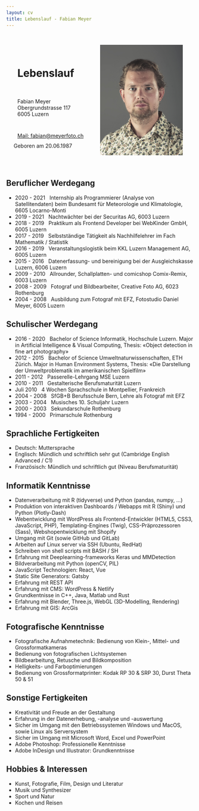 ```yaml
---
layout: cv
title: Lebenslauf - Fabian Meyer
---
```

<div class="header" style="display: flex; align-items: center; padding: 20px; border-radius: 8px;">
    <div style="width: 50%; display: block;">
        <div style="margin: 10px;">
            <h1>
                Lebenslauf
            </h1>
        </div>
        <br>
        <div style="margin: 10px;">
            <p>
                Fabian Meyer<br>
                Obergrundstrasse 117<br>
                6005 Luzern
            </p>
        </div>
        <br>
        <div id="adress" style="margin: 10px;">
            <a href="mailto:fabian@meyerfoto.ch">Mail: fabian@meyerfoto.ch</a><br>
        </div>
        <div>
            <a>
                Geboren am 20.06.1987
            </a>
        </div>
    </div>
    <div style="width: 50%; display: block; margin: 10px;">
        <img src="./portrait.jpg" alt="Portrait">
    </div>
</div>

## Beruflicher Werdegang

* 2020 - 2021   &nbsp; Internship als Programmierer (Analyse von Satellitendaten) beim Bundesamt für Meteorologie und Klimatologie, 6605 Locarno-Monti
* 2019 - 2021   &nbsp; Nachtwächter bei der Securitas AG, 6003 Luzern
* 2018 - 2019	&nbsp; Praktikum als Frontend Developer bei WebKinder GmbH, 6005 Luzern
* 2017 - 2019	&nbsp; Selbstständige Tätigkeit als Nachhilfelehrer im Fach Mathematik / Statistik 
* 2016 - 2019	&nbsp; Veranstaltungslogistik beim KKL Luzern Management AG, 6005 Luzern  
* 2015 - 2016	&nbsp; Datenerfassung- und bereinigung bei der Ausgleichskasse Luzern, 6006 Luzern
* 2009 - 2010 	&nbsp; Allrounder, Schallplatten- und comicshop Comix-Remix, 6003 Luzern
* 2008 - 2009 	&nbsp; Fotograf und Bildbearbeiter, Creative Foto AG, 6023 Rothenburg
* 2004 - 2008 	&nbsp; Ausbildung zum Fotograf mit EFZ, Fotostudio Daniel Meyer, 6005 Luzern

## Schulischer Werdegang

* 2016 - 2020   &nbsp; Bachelor of Science Informatik, Hochschule Luzern. Major in Artificial Intelligence & Visual Computing, Thesis: «Object detection in fine art photography»
* 2012 - 2015   &nbsp; Bachelor of Science Umweltnaturwissenschaften, ETH Zürich. Major in Human Environment Systems, Thesis: «Die Darstellung der Umweltproblematik im amerikanischen Spielfilm»
* 2011 - 2012   &nbsp; Passerelle-Lehrgang MSE Luzern 
* 2010 - 2011   &nbsp; Gestalterische Berufsmaturität Luzern 
* Juli 2010     &nbsp; 4 Wochen Sprachschule in Montpellier, Frankreich 
* 2004 - 2008   &nbsp; SfGB+B Berufsschule Bern, Lehre als Fotograf mit EFZ
* 2003 - 2004   &nbsp; Musisches 10. Schuljahr Luzern 
* 2000 - 2003   &nbsp; Sekundarschule Rothenburg 
* 1994 - 2000   &nbsp; Primarschule Rothenburg 

## Sprachliche Fertigkeiten

* Deutsch:      Muttersprache 
* Englisch:     Mündlich und schriftlich sehr gut (Cambridge English Advanced / C1)
* Französisch:  Mündlich und schriftlich gut (Niveau Berufsmaturität)

## Informatik Kenntnisse

* Datenverarbeitung mit R (tidyverse) und Python (pandas, numpy, ...)
* Produktion von interaktiven Dashboards / Webapps mit R (Shiny) und Python (Plotly-Dash)
* Webentwicklung mit WordPress als Frontend-Entwickler (HTML5, CSS3, JavaScript, PHP), Templating-Engines (Twig), CSS-Präprozessoren (Sass), Webshopentwicklung mit Shopify
* Umgang mit Git (sowie GitHub und GitLab)
* Arbeiten auf Linux server via SSH (Ubuntu, RedHat)
* Schreiben von shell scripts mit BASH / SH
* Erfahrung mit Deeplearning-frameworks Keras und MMDetection
* Bildverarbeitung mit Python (openCV, PIL)
* JavaScript Technologien: React, Vue
* Static Site Generators: Gatsby
* Erfahrung mit REST API
* Erfahrung mit CMS: WordPress & Netlify 
* Grundkentnisse in C++, Java, Matlab und Rust
* Erfahrung mit Blender, Three.js, WebGL  (3D-Modelling, Rendering)
* Erfahrung mit GIS: ArcGis

## Fotografische Kenntnisse

* Fotografische Aufnahmetechnik: Bedienung von Klein-, Mittel- und Grossformatkameras 
* Bedienung von fotografischen Lichtsystemen 
* Bildbearbeitung, Retusche und Bildkomposition 
* Helligkeits- und Farboptimierungen 
* Bedienung von Grossformatprinter: Kodak RP 30 & SRP 30, Durst Theta 50 & 51 

## Sonstige Fertigkeiten

* Kreativität und Freude an der Gestaltung 
* Erfahrung in der Datenerhebung, -analyse und -auswertung 
* Sicher im Umgang mit den Betriebssystemen Windows und MacOS, sowie Linux als Serversystem
* Sicher im Umgang mit Microsoft Word, Excel und PowerPoint 
* Adobe Photoshop: Professionelle Kenntnisse 
* Adobe InDesign und Illustrator: Grundkenntnisse 

## Hobbies & Interessen

* Kunst, Fotografie, Film, Design und Literatur 
* Musik und Synthesizer 
* Sport und Natur 
* Kochen und Reisen 
